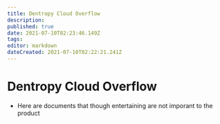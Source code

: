 ```yaml
---
title: Dentropy Cloud Overflow
description: 
published: true
date: 2021-07-10T02:23:46.149Z
tags: 
editor: markdown
dateCreated: 2021-07-10T02:22:21.241Z
---
```


# Dentropy Cloud Overflow

* Here are documents that though entertaining are not imporant to the product